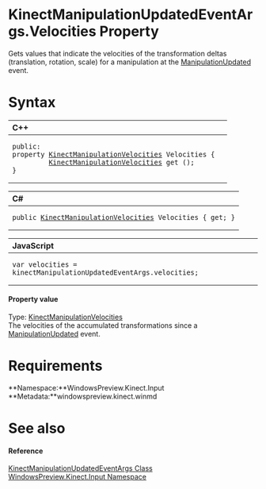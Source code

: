 KinectManipulationUpdatedEventArgs.Velocities Property  
======================================================  

Gets values that indicate the velocities of the transformation deltas (translation, rotation, scale) for a manipulation at the [ManipulationUpdated](../../KinectGestureRecognizer/Events/ManipulationUpdated_Event.md) event. <span id="syntaxSection"></span>

Syntax  
======  

<table>
<colgroup>
<col width="100%" />
</colgroup>
<thead>
<tr class="header">
<th align="left">C++</th>
</tr>
</thead>
<tbody>
<tr class="odd">
<td align="left"><pre><code>public:  
property <a href="../../KinectManipulationVeloci.md">KinectManipulationVelocities</a> Velocities {  
         <a href="../../KinectManipulationVeloci.md">KinectManipulationVelocities</a> get ();  
}</code></pre></td>
</tr>
</tbody>
</table>

<table>
<colgroup>
<col width="100%" />
</colgroup>
<thead>
<tr class="header">
<th align="left">C#</th>
</tr>
</thead>
<tbody>
<tr class="odd">
<td align="left"><pre><code>public <a href="../../KinectManipulationVeloci.md">KinectManipulationVelocities</a> Velocities { get; }</code></pre></td>
</tr>
</tbody>
</table>

<table>
<colgroup>
<col width="100%" />
</colgroup>
<thead>
<tr class="header">
<th align="left">JavaScript</th>
</tr>
</thead>
<tbody>
<tr class="odd">
<td align="left"><pre><code>var velocities = kinectManipulationUpdatedEventArgs.velocities;</code></pre></td>
</tr>
</tbody>
</table>

<span id="ID4EV"></span>
#### Property value  

Type: [KinectManipulationVelocities](../../KinectManipulationVeloci.md)  
 The velocities of the accumulated transformations since a [ManipulationUpdated](../../KinectGestureRecognizer/Events/ManipulationUpdated_Event.md) event.  

<span id="requirements"></span>

Requirements  
============  

**Namespace:**WindowsPreview.Kinect.Input  
**Metadata:**windowspreview.kinect.winmd  

<span id="ID4EEB"></span>

See also  
========  

<span id="ID4EGB"></span>
#### Reference  

[KinectManipulationUpdatedEventArgs Class](../../KinectManipulationUpdate.md)  
 [WindowsPreview.Kinect.Input Namespace](../../../Kinect.Input.md)  



<!--Please do not edit the data in the comment block below.-->
<!--
TOCTitle : Velocities Property
RLTitle : KinectManipulationUpdatedEventArgs.Velocities Property
KeywordK : Velocities property
KeywordK : KinectManipulationUpdatedEventArgs.Velocities property
KeywordF : WindowsPreview.Kinect.Input.KinectManipulationUpdatedEventArgs.Velocities
KeywordF : KinectManipulationUpdatedEventArgs.Velocities
KeywordF : Velocities
KeywordF : WindowsPreview.Kinect.Input.KinectManipulationUpdatedEventArgs.Velocities
KeywordA : P:WindowsPreview.Kinect.Input.KinectManipulationUpdatedEventArgs.Velocities
AssetID : P:WindowsPreview.Kinect.Input.KinectManipulationUpdatedEventArgs.Velocities
Locale : en-us
CommunityContent : 1
APIType : Managed
APILocation : windowspreview.kinect.winmd
APIName : WindowsPreview.Kinect.Input.KinectManipulationUpdatedEventArgs.Velocities
TargetOS : Windows
TopicType : kbSyntax
DevLang : VB
DevLang : CSharp
DevLang : JavaScript
DevLang : C++
DocSet : K4Wv2
ProjType : K4Wv2Proj
Technology : Kinect for Windows
Product : Kinect for Windows SDK v2
productversion : 20
-->
